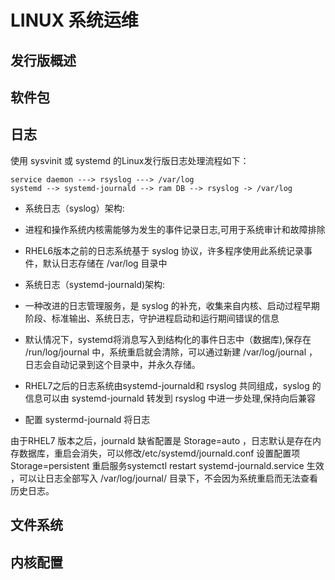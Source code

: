 # LINUX 系统运维

## 发行版概述

## 软件包

## 日志

使用 sysvinit 或 systemd 的Linux发行版日志处理流程如下：

```
service daemon ---> rsyslog ---> /var/log
systemd --> systemd-journald --> ram DB --> rsyslog -> /var/log
```

* 系统日志（syslog）架构:
 * 进程和操作系统内核需能够为发生的事件记录日志,可用于系统审计和故障排除
 * RHEL6版本之前的日志系统基于 syslog 协议，许多程序使用此系统记录事件，默认日志存储在 /var/log 目录中
* 系统日志（systemd-journald)架构:
 * 一种改进的日志管理服务，是 syslog 的补充，收集来自内核、启动过程早期阶段、标准输出、系统日志，守护进程启动和运行期间错误的信息
 * 默认情况下，systemd将消息写入到结构化的事件日志中（数据库),保存在 /run/log/journal 中，系统重启就会清除，可以通过新建 /var/log/journal ，日志会自动记录到这个目录中，并永久存储。
 * RHEL7之后的日志系统由systemd-journald和 rsyslog 共同组成，syslog 的信息可以由 systemd-journald 转发到 rsyslog 中进一步处理,保持向后兼容

* 配置 systermd-journald 将日志 

由于RHEL7 版本之后，journald 缺省配置是 Storage=auto ，日志默认是存在内存数据库，重启会消失，可以修改/etc/systemd/journald.conf 设置配置项 Storage=persistent 重启服务systemctl restart systemd-journald.service 生效 ，可以让日志全部写入 /var/log/journal/ 目录下，不会因为系统重启而无法查看历史日志。

## 文件系统



## 内核配置 
